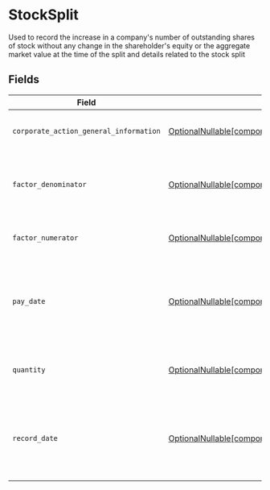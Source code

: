 # StockSplit

Used to record the increase in a company's number of outstanding shares of stock without any change in the shareholder's equity or the aggregate market value at the time of the split and details related to the stock split


## Fields

| Field                                                                                                                                                        | Type                                                                                                                                                         | Required                                                                                                                                                     | Description                                                                                                                                                  | Example                                                                                                                                                      |
| ------------------------------------------------------------------------------------------------------------------------------------------------------------ | ------------------------------------------------------------------------------------------------------------------------------------------------------------ | ------------------------------------------------------------------------------------------------------------------------------------------------------------ | ------------------------------------------------------------------------------------------------------------------------------------------------------------ | ------------------------------------------------------------------------------------------------------------------------------------------------------------ |
| `corporate_action_general_information`                                                                                                                       | [OptionalNullable[components.EntryStockSplitCorporateActionGeneralInformation]](../../models/components/entrystocksplitcorporateactiongeneralinformation.md) | :heavy_minus_sign:                                                                                                                                           | Common fields for corporate actions                                                                                                                          |                                                                                                                                                              |
| `factor_denominator`                                                                                                                                         | [OptionalNullable[components.EntryFactorDenominator]](../../models/components/entryfactordenominator.md)                                                     | :heavy_minus_sign:                                                                                                                                           | The previous rate of the security before the distribution                                                                                                    | {<br/>"value": "0.25"<br/>}                                                                                                                                  |
| `factor_numerator`                                                                                                                                           | [OptionalNullable[components.EntryFactorNumerator]](../../models/components/entryfactornumerator.md)                                                         | :heavy_minus_sign:                                                                                                                                           | The rate of the security distribution                                                                                                                        | {<br/>"value": "0.25"<br/>}                                                                                                                                  |
| `pay_date`                                                                                                                                                   | [OptionalNullable[components.EntryStockSplitPayDate]](../../models/components/entrystocksplitpaydate.md)                                                     | :heavy_minus_sign:                                                                                                                                           | The anticipated payment date at the depository                                                                                                               | {<br/>"day": 14,<br/>"month": 5,<br/>"year": 2024<br/>}                                                                                                      |
| `quantity`                                                                                                                                                   | [OptionalNullable[components.EntryStockSplitQuantity]](../../models/components/entrystocksplitquantity.md)                                                   | :heavy_minus_sign:                                                                                                                                           | Corresponds to the position's trade quantity                                                                                                                 | {<br/>"value": "0.25"<br/>}                                                                                                                                  |
| `record_date`                                                                                                                                                | [OptionalNullable[components.EntryStockSplitRecordDate]](../../models/components/entrystocksplitrecorddate.md)                                               | :heavy_minus_sign:                                                                                                                                           | The date on which positions are recorded in order to calculate entitlement                                                                                   | {<br/>"day": 14,<br/>"month": 5,<br/>"year": 2024<br/>}                                                                                                      |